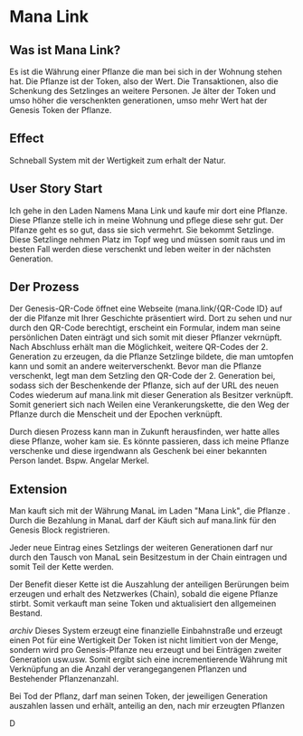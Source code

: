 # Mana Link

## Was ist Mana Link?
Es ist die Währung einer Pflanze die man bei sich in der Wohnung stehen hat. 
Die Pflanze ist der Token, also der Wert. Die Transaktionen, also die Schenkung des Setzlinges an weitere Personen.
Je älter der Token und umso höher die verschenkten generationen, umso mehr Wert hat der Genesis Token der Pflanze.

## Effect
Schneball System mit der Wertigkeit zum erhalt der Natur.

## User Story Start
Ich gehe in den Laden Namens Mana Link und kaufe mir dort eine Pflanze. Diese Pflanze stelle ich in meine Wohnung und pflege diese sehr gut. Der Plfanze geht es so gut, dass sie sich vermehrt.
Sie bekommt Setzlinge. Diese Setzlinge nehmen Platz im Topf weg und müssen somit raus und im besten Fall werden diese verschenkt und leben weiter in der nächsten Generation.

## Der Prozess 
Der Genesis-QR-Code öffnet eine Webseite (mana.link/{QR-Code ID} auf der die Plfanze mit Ihrer Geschichte präsentiert wird. 
Dort zu sehen und nur durch den QR-Code berechtigt, erscheint ein Formular, indem man seine persönlichen Daten einträgt und sich somit mit dieser Pflanzer vekrnüpft. 
Nach Abschluss erhält man die Möglichkeit, weitere QR-Codes der 2. Generation zu erzeugen, da die Pflanze Setzlinge bildete, die man umtopfen kann und somit an andere weiterverschenkt. 
Bevor man die Pflanze verschenkt, legt man dem Setzling den QR-Code der 2. Generation bei, sodass sich der Beschenkende der Pflanze, sich auf der URL des neuen Codes wiederum auf mana.link mit dieser Generation als Besitzer verknüpft.
Somit generiert sich nach Weilen eine Verankerungskette, die den Weg der Pflanze durch die Menscheit und der Epochen verknüpft.

Durch diesen Prozess kann man in Zukunft herausfinden, wer hatte alles diese Pflanze, woher kam sie. Es könnte passieren, dass ich meine Pflanze verschenke und diese irgendwann als Geschenk bei einer bekannten Person landet. Bspw. Angelar Merkel.

## Extension
Man kauft sich mit der Währung ManaL im Laden "Mana Link", die Pflanze . Durch die Bezahlung in ManaL darf der Käuft sich auf mana.link für den Genesis Block registrieren.

Jeder neue Eintrag eines Setzlings der weiteren Generationen darf nur durch den Tausch von ManaL sein Besitzestum in der Chain eintragen und somit Teil der Kette werden.

Der Benefit dieser Kette ist die Auszahlung der anteiligen Berürungen beim erzeugen und erhalt des Netzwerkes (Chain), sobald die eigene Pflanze stirbt. Somit verkauft man seine Token und aktualisiert den allgemeinen Bestand.

*archiv*
Dieses System erzeugt eine finanzielle Einbahnstraße und erzeugt einen Pot für eine Wertigkeit
Der Token ist nicht limitiert von der Menge, sondern wird pro Genesis-Plfanze neu erzeugt und bei Einträgen zweiter Generation usw.usw. Somit ergibt sich eine incrementierende Währung mit Verknüpfung an die Anzahl der verangegangenen Pflanzen und Bestehender Pflanzenanzahl.

Bei Tod der Pflanz, darf man seinen Token, der jeweiligen Generation auszahlen lassen und erhält, anteilig an den, nach mir erzeugten Pflanzen 

D
